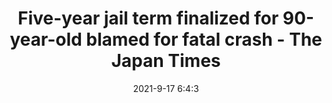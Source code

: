 ---
"title": "Five-year jail term finalized for 90-year-old blamed for fatal crash - The Japan Times"
"date": "2021-9-17 6:4:3"
"feed_name": "GOOGLENEWSINDUSTRIAL"
"feed_website": "https://news.google.com/search?q=industrial%2Bincident&hl=en-US&gl=US&ceid=US:en"
"feed_rss": "https://news.google.com/rss/search?q=industrial%2Bincident&hl=en-US&gl=US&ceid=US:en"
"link": "https://www.japantimes.co.jp/news/2021/09/17/national/crime-legal/kozo-iizuka-sentence-finalized/"
"file": "_posts/2021-1-1-5cfb5e65d0202391605846236f1d80d7519b450d.md"
"accident": "0"
"drilling": "0"
"dead": "0"
"injured": "0"
---